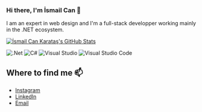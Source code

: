 
### Hi there, I'm İsmail Can 👋

I am an expert in web design and I'm a full-stack developper working mainly in the .NET ecosystem.

<p>
<a target="_blank" rel="noopener noreferrer" href="https://github-readme-stats.vercel.app/api?username=sefacan&show_icons=true&theme=onedark&count_private=true"><img src="https://github-readme-stats.vercel.app/api?username=ismailcankaratas&show_icons=true&theme=onedark&count_private=true"
    alt="İsmail Can Karataş's GitHub Stats"
    data-canonical-src="https://github-readme-stats.vercel.app/api?username=sefacan&show_icons=true&theme=onedark&count_private=true"
    style="max-width:100%;"></a>
</p>
    
![.Net](https://img.shields.io/badge/.NET-5C2D91?style=for-the-badge&logo=.net&logoColor=white)
![C#](https://img.shields.io/badge/c%23-%23239120.svg?style=for-the-badge&logo=c-sharp&logoColor=white)
![Visual Studio](https://img.shields.io/badge/VisualStudio-5C2D91.svg?style=for-the-badge&logo=visual-studio&logoColor=white)
![Visual Studio Code](https://img.shields.io/badge/VisualStudioCode-0078d7.svg?style=for-the-badge&logo=visual-studio-code&logoColor=white)

## Where to find me 📫
* [Instagram](https://www.instagram.com/ismailcankaratas_/)
* [LinkedIn](https://www.linkedin.com/in/ismailcankaratas)
* [Email](mailto:ismailcankaratasss@gmail.com)



<!--
### Hi there 👋

 **ismailcankaratas/ismailcankaratas** is a ✨ _special_ ✨ repository because its `README.md` (this file) appears on your GitHub profile. 

Here are some ideas to get you started:

- 🔭 I’m currently working on .Net MVC and vue.js and sometimes I make stylish frontend designs.
- 🌱 I’m currently learning .Net MVC, .Net MVC core and vue.js

📫 **How to reach me: ismailcankaratasss@gmail.com**
- 👯 I’m looking to collaborate on ...
- 🤔 I’m looking for help with ...
- 💬 Ask me about ... 
- 😄 Pronouns: ...
- ⚡ Fun fact: ... 
-->

